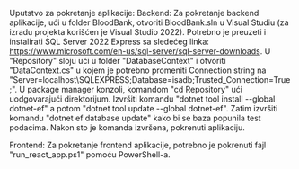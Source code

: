 Uputstvo za pokretanje aplikacije:
Backend:
Za pokretanje backend aplikacije, ući u folder BloodBank, otvoriti BloodBank.sln u Visual Studiu
(za izradu projekta korišćen je Visual Studio 2022). Potrebno je preuzeti i instalirati SQL Server 2022 Express sa sledećeg linka: https://www.microsoft.com/en-us/sql-server/sql-server-downloads.
U "Repository" sloju ući u folder "DatabaseContext" i otvoriti "DataContext.cs" u kojem je potrebno promeniti Connection string na "Server=localhost\SQLEXPRESS;Database=isadb;Trusted_Connection=True;".
U package manager konzoli, komandom "cd Repository" ući uodgovarajući direktorijum. Izvršiti komandu "dotnet tool install --global dotnet-ef" a potom "dotnet tool update --global dotnet-ef".
Zatim izvršiti komandu "dotnet ef database update" kako bi se baza popunila test podacima.
Nakon sto je komanda izvršena, pokrenuti aplikaciju.

Frontend:
Za pokretanje frontend aplikacije, potrebno je pokrenuti fajl "run_react_app.ps1" pomoću PowerShell-a.
